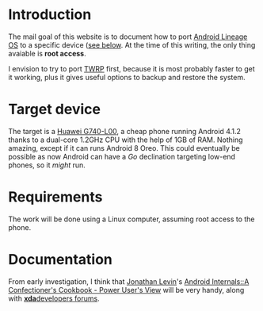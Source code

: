 # Introduction

The mail goal of this website is to document how to port [Android Lineage OS](https://lineageos.org/) to a specific device ([see below](#target-device). At the time of this writing, the only thing avaiable is **root access**.

I envision to try to port [TWRP](https://twrp.me/) first, because it is most probably faster to get it working, plus it gives useful options to backup and restore the system.

# Target device

The target is a [Huawei G740-L00](https://www.gsmarena.com/huawei_ascend_g740-5840.php), a cheap phone running Android 4.1.2 thanks to a dual-core 1.2GHz CPU with the help of 1GB of RAM. Nothing amazing, except if it can runs Android 8 Oreo. This could eventually be possible as now Android can have a *Go* declination targeting low-end phones, so it *might* run.

# Requirements

The work will be done using a Linux computer, assuming root access to the phone.

# Documentation

From early investigation, I think that [Jonathan Levin](http://newandroidbook.com/)'s [Android Internals::A Confectioner's Cookbook - Power User's View](http://newandroidbook.com/AIvI-M-RL1.pdf) will be very handy, along with [**xda**developers forums](https://forum.xda-developers.com/).
